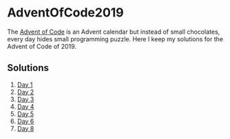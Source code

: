 # AdventOfCode2019

The [Advent of Code](https://adventofcode.com/) is an Advent calendar but instead of small chocolates, every day hides small programming puzzle. 
Here I keep my solutions for the Advent of Code of 2019.

## Solutions
 1. [Day 1](day1/day1.cpp)
 2. [Day 2](day2/day2.cpp)
 3. [Day 3](day3/Day3.java)
 4. [Day 4](day4/day4.cpp)
 5. [Day 5](day5/day5.cpp)
 6. [Day 6](day6/day6.cpp)
 8. [Day 8](day8/Day8.java)
 
